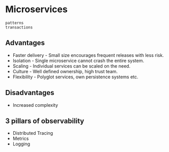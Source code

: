 # Microservices

```{toctree}
patterns
transactions
```

## Advantages

- Faster delivery - Small size encourages frequent releases with less risk.
- Isolation - Single microservice cannot crash the entire system.
- Scaling - Individual services can be scaled on the need.
- Culture - Well defined ownership, high trust team.
- Flexibility - Polyglot services, own persistence systems etc.

## Disadvantages

- Increased complexity

## 3 pillars of observability

- Distributed Tracing
- Metrics
- Logging
